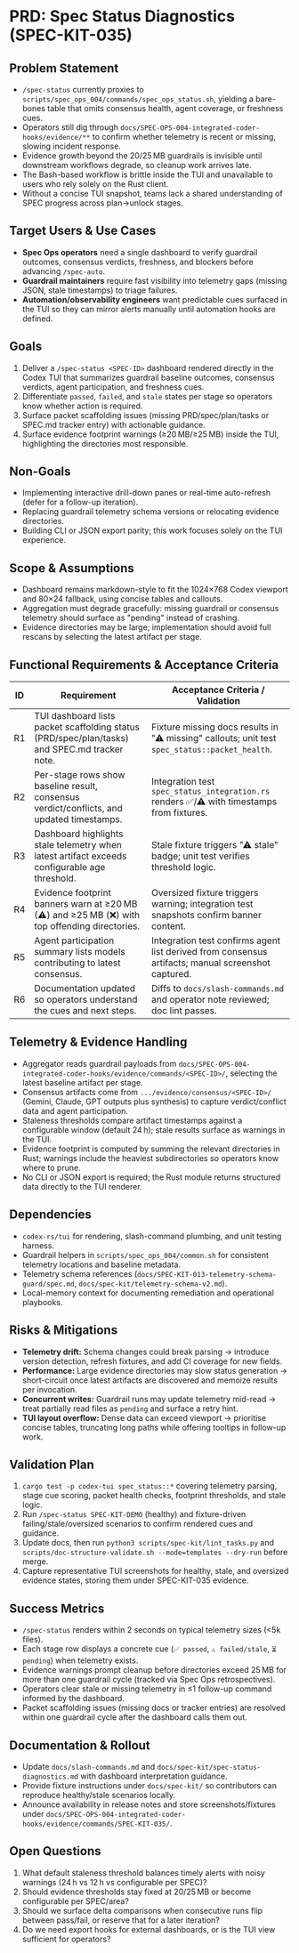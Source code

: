 # PRD: Spec Status Diagnostics (SPEC-KIT-035)

## Problem Statement
- `/spec-status` currently proxies to `scripts/spec_ops_004/commands/spec_ops_status.sh`, yielding a bare-bones table that omits consensus health, agent coverage, or freshness cues.
- Operators still dig through `docs/SPEC-OPS-004-integrated-coder-hooks/evidence/**` to confirm whether telemetry is recent or missing, slowing incident response.
- Evidence growth beyond the 20/25 MB guardrails is invisible until downstream workflows degrade, so cleanup work arrives late.
- The Bash-based workflow is brittle inside the TUI and unavailable to users who rely solely on the Rust client.
- Without a concise TUI snapshot, teams lack a shared understanding of SPEC progress across plan→unlock stages.

## Target Users & Use Cases
- **Spec Ops operators** need a single dashboard to verify guardrail outcomes, consensus verdicts, freshness, and blockers before advancing `/spec-auto`.
- **Guardrail maintainers** require fast visibility into telemetry gaps (missing JSON, stale timestamps) to triage failures.
- **Automation/observability engineers** want predictable cues surfaced in the TUI so they can mirror alerts manually until automation hooks are defined.

## Goals
1. Deliver a `/spec-status <SPEC-ID>` dashboard rendered directly in the Codex TUI that summarizes guardrail baseline outcomes, consensus verdicts, agent participation, and freshness cues.
2. Differentiate `passed`, `failed`, and `stale` states per stage so operators know whether action is required.
3. Surface packet scaffolding issues (missing PRD/spec/plan/tasks or SPEC.md tracker entry) with actionable guidance.
4. Surface evidence footprint warnings (≥20 MB/≥25 MB) inside the TUI, highlighting the directories most responsible.

## Non-Goals
- Implementing interactive drill-down panes or real-time auto-refresh (defer for a follow-up iteration).
- Replacing guardrail telemetry schema versions or relocating evidence directories.
- Building CLI or JSON export parity; this work focuses solely on the TUI experience.

## Scope & Assumptions
- Dashboard remains markdown-style to fit the 1024×768 Codex viewport and 80×24 fallback, using concise tables and callouts.
- Aggregation must degrade gracefully: missing guardrail or consensus telemetry should surface as "pending" instead of crashing.
- Evidence directories may be large; implementation should avoid full rescans by selecting the latest artifact per stage.

## Functional Requirements & Acceptance Criteria

| ID | Requirement | Acceptance Criteria / Validation |
| --- | --- | --- |
| R1 | TUI dashboard lists packet scaffolding status (PRD/spec/plan/tasks) and SPEC.md tracker note. | Fixture missing docs results in "⚠ missing" callouts; unit test `spec_status::packet_health`. |
| R2 | Per-stage rows show baseline result, consensus verdict/conflicts, and updated timestamps. | Integration test `spec_status_integration.rs` renders ✅/⚠ with timestamps from fixtures. |
| R3 | Dashboard highlights stale telemetry when latest artifact exceeds configurable age threshold. | Stale fixture triggers "⚠ stale" badge; unit test verifies threshold logic. |
| R4 | Evidence footprint banners warn at ≥20 MB (⚠) and ≥25 MB (❌) with top offending directories. | Oversized fixture triggers warning; integration test snapshots confirm banner content. |
| R5 | Agent participation summary lists models contributing to latest consensus. | Integration test confirms agent list derived from consensus artifacts; manual screenshot captured. |
| R6 | Documentation updated so operators understand the cues and next steps. | Diffs to `docs/slash-commands.md` and operator note reviewed; doc lint passes. |

## Telemetry & Evidence Handling
- Aggregator reads guardrail payloads from `docs/SPEC-OPS-004-integrated-coder-hooks/evidence/commands/<SPEC-ID>/`, selecting the latest baseline artifact per stage.
- Consensus artifacts come from `.../evidence/consensus/<SPEC-ID>/` (Gemini, Claude, GPT outputs plus synthesis) to capture verdict/conflict data and agent participation.
- Staleness thresholds compare artifact timestamps against a configurable window (default 24 h); stale results surface as warnings in the TUI.
- Evidence footprint is computed by summing the relevant directories in Rust; warnings include the heaviest subdirectories so operators know where to prune.
- No CLI or JSON export is required; the Rust module returns structured data directly to the TUI renderer.

## Dependencies
- `codex-rs/tui` for rendering, slash-command plumbing, and unit testing harness.
- Guardrail helpers in `scripts/spec_ops_004/common.sh` for consistent telemetry locations and baseline metadata.
- Telemetry schema references (`docs/SPEC-KIT-013-telemetry-schema-guard/spec.md`, `docs/spec-kit/telemetry-schema-v2.md`).
- Local-memory context for documenting remediation and operational playbooks.

## Risks & Mitigations
- **Telemetry drift:** Schema changes could break parsing → introduce version detection, refresh fixtures, and add CI coverage for new fields.
- **Performance:** Large evidence directories may slow status generation → short-circuit once latest artifacts are discovered and memoize results per invocation.
- **Concurrent writes:** Guardrail runs may update telemetry mid-read → treat partially read files as `pending` and surface a retry hint.
- **TUI layout overflow:** Dense data can exceed viewport → prioritise concise tables, truncating long paths while offering tooltips in follow-up work.

## Validation Plan
1. `cargo test -p codex-tui spec_status::*` covering telemetry parsing, stage cue scoring, packet health checks, footprint thresholds, and stale logic.
2. Run `/spec-status SPEC-KIT-DEMO` (healthy) and fixture-driven failing/stale/oversized scenarios to confirm rendered cues and guidance.
3. Update docs, then run `python3 scripts/spec-kit/lint_tasks.py` and `scripts/doc-structure-validate.sh --mode=templates --dry-run` before merge.
4. Capture representative TUI screenshots for healthy, stale, and oversized evidence states, storing them under SPEC-KIT-035 evidence.

## Success Metrics
- `/spec-status` renders within 2 seconds on typical telemetry sizes (<5k files).
- Each stage row displays a concrete cue (`✅ passed`, `⚠ failed/stale`, `⏳ pending`) when telemetry exists.
- Evidence warnings prompt cleanup before directories exceed 25 MB for more than one guardrail cycle (tracked via Spec Ops retrospectives).
- Operators clear stale or missing telemetry in ≤1 follow-up command informed by the dashboard.
- Packet scaffolding issues (missing docs or tracker entries) are resolved within one guardrail cycle after the dashboard calls them out.

## Documentation & Rollout
- Update `docs/slash-commands.md` and `docs/spec-kit/spec-status-diagnostics.md` with dashboard interpretation guidance.
- Provide fixture instructions under `docs/spec-kit/` so contributors can reproduce healthy/stale scenarios locally.
- Announce availability in release notes and store screenshots/fixtures under `docs/SPEC-OPS-004-integrated-coder-hooks/evidence/commands/SPEC-KIT-035/`.

## Open Questions
1. What default staleness threshold balances timely alerts with noisy warnings (24 h vs 12 h vs configurable per SPEC)?
2. Should evidence thresholds stay fixed at 20/25 MB or become configurable per SPEC/area?
3. Should we surface delta comparisons when consecutive runs flip between pass/fail, or reserve that for a later iteration?
4. Do we need export hooks for external dashboards, or is the TUI view sufficient for operators?
